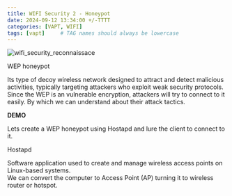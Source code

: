 ```yaml
---
title: WIFI Security 2 - Honeypot
date: 2024-09-12 13:34:00 +/-TTTT
categories: [VAPT, WIFI]
tags: [vapt]     # TAG names should always be lowercase
---
```


![wifi_security_reconnaissace](https://drive.google.com/thumbnail?id=1yloy8_XS5vU55ZmpYmJShA_YrC0fHi0H&sz=w500) 

WEP honeypot  

Its type of decoy wireless network designed to attract and detect malicious activities, typically targeting attackers who exploit weak security protocols.  
Since the WEP is an vulnerable encryption, attackers will try to connect to it easily. By which we can understand about their attack tactics.  

**DEMO**

Lets create a WEP honeypot using Hostapd and lure the client to connect to it.  

Hostapd  

Software application used to create and manage wireless access points on Linux-based systems.  
We can convert the computer to Access Point (AP) turning it to wireless router or hotspot.  


